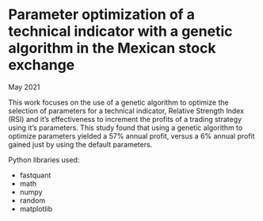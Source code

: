 # Parameter optimization of a technical indicator with a genetic algorithm in the Mexican stock exchange

May 2021

This work focuses on the use of a genetic algorithm to optimize the selection of parameters for a technical indicator, Relative Strength Index (RSI) and it’s effectiveness to increment the profits of a trading strategy using it’s parameters. This study found that using a genetic algorithm to optimize parameters yielded a 57% annual profit, versus a 6% annual profit gained just by using the default parameters.

Python libraries used:
- fastquant
- math
- numpy
- random
- matplotlib
